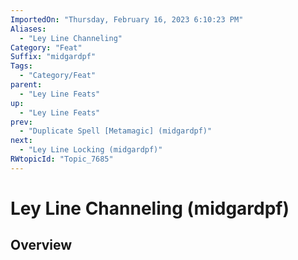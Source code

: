 ```yaml
---
ImportedOn: "Thursday, February 16, 2023 6:10:23 PM"
Aliases:
  - "Ley Line Channeling"
Category: "Feat"
Suffix: "midgardpf"
Tags:
  - "Category/Feat"
parent:
  - "Ley Line Feats"
up:
  - "Ley Line Feats"
prev:
  - "Duplicate Spell [Metamagic] (midgardpf)"
next:
  - "Ley Line Locking (midgardpf)"
RWtopicId: "Topic_7685"
---
```

# Ley Line Channeling (midgardpf)
## Overview
